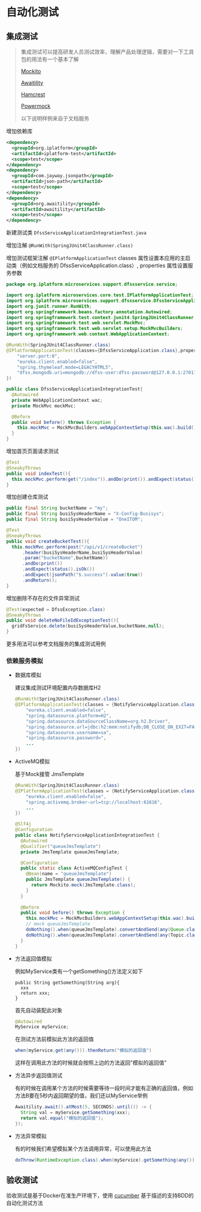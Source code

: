 # 自动化测试

## 集成测试

> 集成测试可以提高研发人员测试效率，理解产品处理逻辑，需要对一下工具包的用法有一个基本了解
>
> [Mockito](https://github.com/mockito/mockito)
>
> [Awaitility](https://github.com/awaitility/awaitility)
>
> [Hamcrest](https://github.com/hamcrest/JavaHamcrest)
>
> [Powermock](https://github.com/powermock/powermock)
>
> 以下说明样例来自于文档服务

增加依赖库

```xml
<dependency>
  <groupId>org.iplatform</groupId>
  <artifactId>iplatform-test</artifactId>
  <scope>test</scope>
</dependency>
<dependency>
  <groupId>com.jayway.jsonpath</groupId>
  <artifactId>json-path</artifactId>
  <scope>test</scope>
</dependency>
<dependency>
  <groupId>org.awaitility</groupId>
  <artifactId>awaitility</artifactId>
  <scope>test</scope>
</dependency>
```

新建测试类 `DfssServiceApplicationIntegrationTest.java`

增加注解 `@RunWith(SpringJUnit4ClassRunner.class)`

增加测试框架注解 `@IPlatformApplicationTest` classes 属性设置本应用的主启动类（例如文档服务的 DfssServiceApplication.class）, properties 属性设置服务参数

```java
package org.iplatform.microservices.support.dfssservice.service;

import org.iplatform.microservices.core.test.IPlatformApplicationTest;
import org.iplatform.microservices.support.dfssservice.DfssServiceApplication;
import org.junit.runner.RunWith;
import org.springframework.beans.factory.annotation.Autowired;
import org.springframework.test.context.junit4.SpringJUnit4ClassRunner;
import org.springframework.test.web.servlet.MockMvc;
import org.springframework.test.web.servlet.setup.MockMvcBuilders;
import org.springframework.web.context.WebApplicationContext;

@RunWith(SpringJUnit4ClassRunner.class)
@IPlatformApplicationTest(classes={DfssServiceApplication.class},properties= {
    "server.port:0",
    "eureka.client.enabled=false",
    "spring.thymeleaf.mode=LEGACYHTML5",
    "dfss.mongodb.uri=mongodb://dfss-user:dfss-password@127.0.0.1:27017/dfss"
})

public class DfssServiceApplicationIntegrationTest{
  @Autowired
  private WebApplicationContext wac;
  private MockMvc mockMvc;

  @Before
  public void before() throws Exception {
    this.mockMvc = MockMvcBuilders.webAppContextSetup(this.wac).build();
  }
}
```

增加首页页面请求测试

```java
@Test
@SneakyThrows
public void indexTest(){
  this.mockMvc.perform(get("/index")).andDo(print()).andExpect(status().isOk());
}
```

增加创建仓库测试

```java
public final String bucketName = "my";
public final String busiSysHeaderName = "X-Config-Busisys";
public final String busiSysHeaderValue = "OneITOM";

@Test
@SneakyThrows
public void createBucketTest(){
  this.mockMvc.perform(post("/api/v1/createBucket")
      .header(busiSysHeaderName,busiSysHeaderValue)
      .param("bucketName",bucketName))
      .andDo(print())
      .andExpect(status().isOk())
      .andExpect(jsonPath("$.success").value(true))
      .andReturn();
}
```

增加删除不存在的文件异常测试

```java
@Test(expected = DfssException.class)
@SneakyThrows
public void deleteNoFileIdExceptionTest(){
  gridFsService.delete(busiSysHeaderValue,bucketName,null);
}
```

更多用法可以参考文档服务的集成测试用例

### 依赖服务模拟

* 数据库模拟

  建议集成测试环境配置内存数据库H2

  ```java
  @RunWith(SpringJUnit4ClassRunner.class)
  @IPlatformApplicationTest(classes = {NotifyServiceApplication.class}, properties = {
      "eureka.client.enabled=false",
      "spring.datasource.platform=H2",
      "spring.datasource.dataSourceClassName=org.h2.Driver",
      "spring.datasource.url=jdbc:h2:mem:notifydb;DB_CLOSE_ON_EXIT=FALSE",
      "spring.datasource.username=sa",
      "spring.datasource.password=",
      ...
  })
  ```

* ActiveMQ模拟

  基于Mock接管 JmsTemplate

  ```java
  @RunWith(SpringJUnit4ClassRunner.class)
  @IPlatformApplicationTest(classes = {NotifyServiceApplication.class,ActiveMQConfigTest.class}, properties = {
      "eureka.client.enabled=false",
      "spring.activemq.broker-url=tcp://localhost:61616",
      ...
  })
  
  @Slf4j
  @Configuration
  public class NotifyServiceApplicationIntegrationTest {
    @Autowired
    @Qualifier("queueJmsTemplate")
    private JmsTemplate queueJmsTemplate;
  
    @Configuration
    public static class ActiveMQConfigTest {
      @Bean(name = "queueJmsTemplate")
      public JmsTemplate queueJmsTemplate() {
        return Mockito.mock(JmsTemplate.class);
      }
    }
    
    @Before
    public void before() throws Exception {
      this.mockMvc = MockMvcBuilders.webAppContextSetup(this.wac).build();
      // mock queueJmsTemplate
      doNothing().when(queueJmsTemplate).convertAndSend(any(Queue.class), anyString());
      doNothing().when(queueJmsTemplate).convertAndSend(any(Topic.class), anyString());
    }  
  }
  ```

* 方法返回值模拟

  例如MyService类有一个getSomething()方法定义如下

  ```javaq
  public String getSomething(String arg){
    xxx
    return xxx;
  }
  ```

  首先自动装配此对象

  ```java
  @Autowired
  MyService myService;
  ```

  在测试方法前模拟此方法的返回值

  ```java
  when(myService.get(any())).thenReturn("模拟的返回值")
  ```

  这样在调用此方法的时候就会按照上边的方法返回"模拟的返回值"

* 方法异步返回值测试

  有的时候在调用某个方法的时候需要等待一段时间才能有正确的返回值，例如方法B要在5秒内返回期望的值，我们还以MyService举例

  ```java
  Awaitility.await().atMost(5, SECONDS).until(() -> {
  	String val = myService.getSomething(xxx);
    return val.equal("模拟的返回值");
  });
  ```

* 方法异常模拟

  有的时候我们希望模拟某个方法调用异常，可以使用此方法

  ```java
  doThrow(RuntimeException.class).when(myService).getSomething(any());
  ```

  

## 验收测试

验收测试是基于Docker在准生产环境下，使用 [cucumber](https://github.com/cucumber/cucumber) 基于描述的支持BDD的自动化测试方法